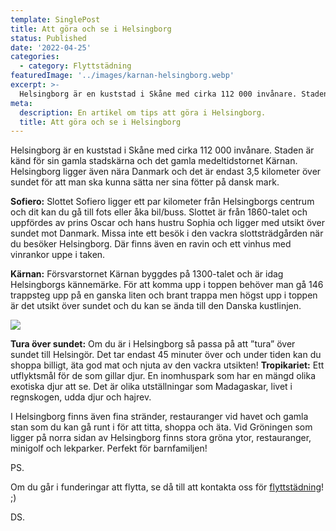 ```yaml
---
template: SinglePost
title: Att göra och se i Helsingborg
status: Published
date: '2022-04-25'
categories:
  - category: Flyttstädning
featuredImage: '../images/karnan-helsingborg.webp'
excerpt: >-
  Helsingborg är en kuststad i Skåne med cirka 112 000 invånare. Staden är känd för sin gamla stadskärna och det gamla medeltidstornet Kärnan.
meta:
  description: En artikel om tips att göra i Helsingborg.
  title: Att göra och se i Helsingborg
---
```


Helsingborg är en kuststad i Skåne med cirka 112 000 invånare. Staden är känd för sin gamla stadskärna och det gamla medeltidstornet Kärnan. Helsingborg ligger även nära Danmark och det är endast 3,5 kilometer över sundet för att man ska kunna sätta ner sina fötter på dansk mark.

**Sofiero:** Slottet Sofiero ligger ett par kilometer från Helsingborgs centrum och dit kan du gå till fots eller åka bil/buss. Slottet är från 1860-talet och uppfördes av prins Oscar och hans hustru Sophia och ligger med utsikt över sundet mot Danmark. Missa inte ett besök i den vackra slottsträdgården när du besöker Helsingborg. Där finns även en ravin och ett vinhus med vinrankor uppe i taken. 

**Kärnan:** Försvarstornet Kärnan byggdes på 1300-talet och är idag Helsingborgs kännemärke. För att komma upp i toppen behöver man gå 146 trappsteg upp på en ganska liten och brant trappa men högst upp i toppen är det utsikt över sundet och du kan se ända till den Danska kustlinjen.

![](/images/karnan-helsingborg.webp)

**Tura över sundet:** Om du är i Helsingborg så passa på att ”tura” över sundet till Helsingör. Det tar endast 45 minuter över och under tiden kan du shoppa billigt, äta god mat och njuta av den vackra utsikten! 
**Tropikariet:** Ett utflyktsmål för de som gillar djur. En inomhuspark som har en mängd olika exotiska djur att se. Det är olika utställningar som Madagaskar, livet i regnskogen, udda djur och hajrev. 

I Helsingborg finns även fina stränder, restauranger vid havet och gamla stan som du kan gå runt i för att titta, shoppa och äta. Vid Gröningen som ligger på norra sidan av Helsingborg finns stora gröna ytor, restauranger, minigolf och lekparker. Perfekt för barnfamiljen!

PS.

Om du går i funderingar att flytta, se då till att kontakta oss för [flyttstädning](https://xn--flyttstdning-helsingborg-wbc.nu/)! ;)

DS.